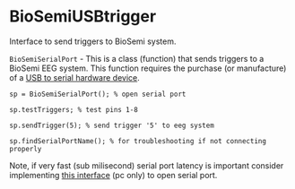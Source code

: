 # BioSemiUSBtrigger
Interface to send triggers to BioSemi system.

`BioSemiSerialPort` - This is a class (function) that sends triggers to a BioSemi EEG system. 
This function requires the purchase (or manufacture) of a [USB to serial 
hardware device](https://www.biosemi.com/faq/USB%20Trigger%20interface%20cable.htm). 


`sp = BioSemiSerialPort(); % open serial port ` 

`sp.testTriggers; % test pins 1-8` 

`sp.sendTrigger(5); % send trigger '5' to eeg system` 

`sp.findSerialPortName(); % for troubleshooting if not connecting properly` 

Note, if very fast (sub milisecond) serial port latency is important consider implementing [this interface](http://apps.usd.edu/coglab/psyc770/IO64.html) (pc only) to open serial port. 
